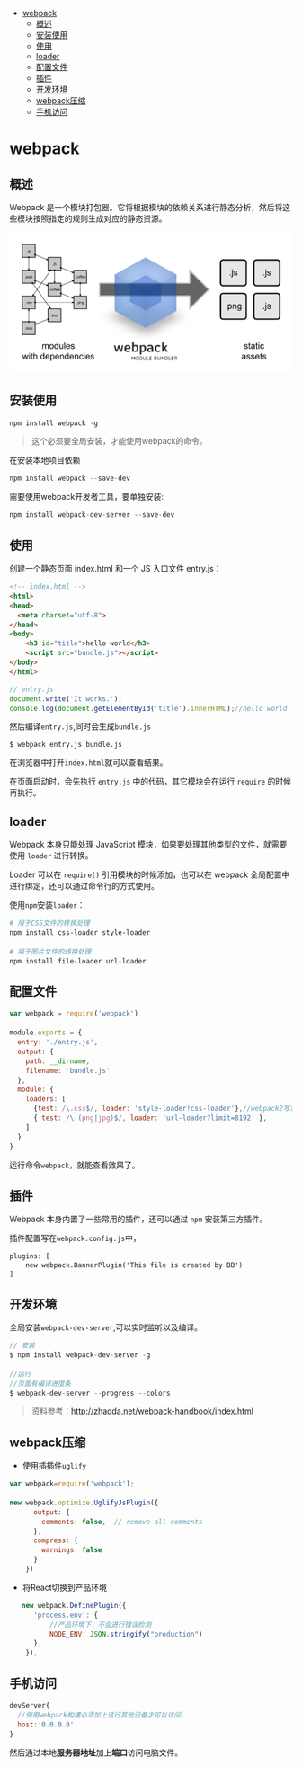 
<!-- toc orderedList:0 depthFrom:1 depthTo:6 -->

* [webpack](#webpack)
    * [概述](#概述)
    * [安装使用](#安装使用)
    * [使用](#使用)
    * [loader](#loader)
    * [配置文件](#配置文件)
    * [插件](#插件)
    * [开发环境](#开发环境)
    * [webpack压缩](#webpack压缩)
    * [手机访问](#手机访问)

<!-- tocstop -->

# webpack
## 概述
Webpack 是一个模块打包器。它将根据模块的依赖关系进行静态分析，然后将这些模块按照指定的规则生成对应的静态资源。

![](img/what-is-webpack.png)

## 安装使用

```js
npm install webpack -g
```

>这个必须要全局安装，才能使用webpack的命令。

在安装本地项目依赖

```js
npm install webpack --save-dev
```

需要使用webpack开发者工具，要单独安装:

```js
npm install webpack-dev-server --save-dev
```

## 使用

创建一个静态页面 index.html 和一个 JS 入口文件 entry.js：

```html
<!-- index.html -->
<html>
<head>
  <meta charset="utf-8">
</head>
<body>
    <h3 id="title">hello world</h3>
    <script src="bundle.js"></script>
</body>
</html>
```


```js
// entry.js
document.write('It works.');
console.log(document.getElementById('title').innerHTML);//hello world
```

然后编译`entry.js`,同时会生成`bundle.js`

    $ webpack entry.js bundle.js

在浏览器中打开`index.html`就可以查看结果。

在页面启动时，会先执行 `entry.js` 中的代码，其它模块会在运行 `require` 的时候再执行。

## loader

Webpack 本身只能处理 JavaScript 模块，如果要处理其他类型的文件，就需要使用 `loader` 进行转换。

Loader 可以在 `require()` 引用模块的时候添加，也可以在 webpack 全局配置中进行绑定，还可以通过命令行的方式使用。

使用`npm`安装`loader`：

```bash
# 用于CSS文件的转换处理
npm install css-loader style-loader

# 用于图片文件的转换处理
npm install file-loader url-loader
```

## 配置文件

```js
var webpack = require('webpack')

module.exports = {
  entry: './entry.js',
  output: {
    path: __dirname,
    filename: 'bundle.js'
  },
  module: {
    loaders: [
      {test: /\.css$/, loader: 'style-loader!css-loader'},//webpack2写法
      { test: /\.(png|jpg)$/, loader: 'url-loader?limit=8192' },
    ]
  }
}
```

运行命令`webpack`，就能查看效果了。

## 插件

Webpack 本身内置了一些常用的插件，还可以通过 `npm` 安装第三方插件。

插件配置写在`webpack.config.js`中，

    plugins: [
        new webpack.BannerPlugin('This file is created by BB')
    ]


## 开发环境

全局安装`webpack-dev-server`,可以实时监听以及编译。

```js
// 安装
$ npm install webpack-dev-server -g

//运行
//页面有编译进度条
$ webpack-dev-server --progress --colors

```

>资料参考：http://zhaoda.net/webpack-handbook/index.html

## webpack压缩

 - 使用插插件`uglify`

```js
var webpack=require('webpack');

new webpack.optimize.UglifyJsPlugin({
      output: {
        comments: false,  // remove all comments
      },
      compress: {
        warnings: false
      }
    })

```

 - 将React切换到产品环境

```js
   new webpack.DefinePlugin({
      'process.env': {
          //产品环境下，不会进行错误检测
          NODE_ENV: JSON.stringify("production")
      },
    }),
```

## 手机访问

```js
devServer{
  //使用webpack构建必须加上这行其他设备才可以访问。
  host:'0.0.0.0'
}
```

然后通过本地**服务器地址**加上**端口**访问电脑文件。
